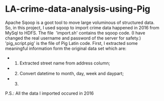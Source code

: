 # LA-crime-data-analysis-using-Pig
Apache Sqoop is a goot tool to move large voluminous of structured data. So, in this project, I used sqoop to import crime data happened in 2016 from MySql to HDFS. The file  'import.sh' contains the sqoop code. (I have changed the real username and password of the server for safety.)
'pig_script.pig' is the file of Pig Latin code. First, I extracted some meaningful information form the original data set which are:
* 1. Extracted street name from address column;
* 2. Convert datetime to month, day, week and daypart;
* 3.
P.S.: All the data I imported occured in 2016
